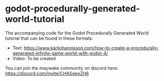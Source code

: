 # godot-procedurally-generated-world-tutorial
The accompanying code for the Godot Procedurally Generated World
tutorial that can be found in these formats:
- Text: https://www.karljohannisson.com/how-to-create-a-procedurally-generated-infinite-game-world-with-godot-4/
- Video: To be created

You can join the maywake community on discord here: https://discord.com/invite/CHASqeeZH6
